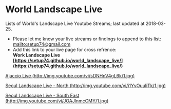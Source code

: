 # World Landscape Live
Lists of World's Landscape Live Youtube Streams; last updated at 2018-03-25.

- Please let me know your live streams or findings to append to this list:
  [mailto:setup74@gmail.com](mailto:setup74@gmail.com)
- Add this link to your live page for cross refrence: <br/>
  **Work Landscape Live [https://setup74.github.io/world_landscape_live/](https://setup74.github.io/world_landscape_live/)**


[Ajaccio Live (http://img.youtube.com/vi/sDNHnV4gL6k/1.jpg)](https://www.youtube.com/watch?v=sDNHnV4gL6k)

[Seoul Landscape Live - North (http://img.youtube.com/vi/i1YvOuuliTk/1.jpg)](http://www.youtube.com/watch?v=i1YvOuuliTk)

[Seoul Landscape Live - South East (http://img.youtube.com/vi/JOAJlnmcCMY/1.jpg)](https://www.youtube.com/watch?v=JOAJlnmcCMY)

